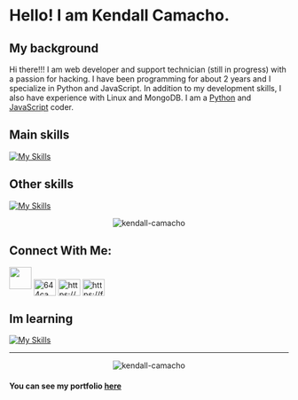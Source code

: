 # Hello! I am Kendall Camacho.

## My background
Hi there!!! I am web developer and support technician (still in progress) with a passion for hacking. I have been programming for about 2 years and I specialize in Python and JavaScript. In addition to my development skills, I also have experience with Linux and MongoDB.
I am a [Python](https://www.python.org/) and [JavaScript](https://www.javascript.com/) coder.

## Main skills

<!-- python git js flask github mongodb express react nodejs linux, firebase, -->

[![My Skills](https://skillicons.dev/icons?i=py,git,html,js,flask,vite,github,mongodb,express,react,nodejs,linux&theme=dark)](https://skillicons.dev)

## Other skills

[![My Skills](https://skillicons.dev/icons?i=arduino,bots,angular,firebase,java,css,cpp,mysql,postgres,powershell&theme=dark)](https://skillicons.dev)

<p align="center"><img align="center" src="https://github-readme-streak-stats.herokuapp.com/?user=kendall-camacho&" alt="kendall-camacho" /></p>


## Connect With Me:
<p align="left">
<img height="40" src="https://raw.githubusercontent.com/innng/innng/master/assets/kyubey.gif"/>
<a href="https://twitter.com/644Camacho" target="blank"><img align="center" src="https://raw.githubusercontent.com/rahuldkjain/github-profile-readme-generator/master/src/images/icons/Social/twitter.svg" alt="644camacho" height="30" width="40" /></a>
<a href="https://linkedin.com/in/kendall-camacho-24b895214/" target="blank"><img align="center" src="https://raw.githubusercontent.com/rahuldkjain/github-profile-readme-generator/master/src/images/icons/Social/linked-in-alt.svg" alt="https://www.linkedin.com/in/kendall-camacho-24b895214/" height="30" width="40" /></a>
<a href="https://fb.com/profile.php?id=100076193534743" target="blank"><img align="center" src="https://raw.githubusercontent.com/rahuldkjain/github-profile-readme-generator/master/src/images/icons/Social/facebook.svg" alt="https://facebook.com/profile.php?id=100076193534743" height="30" width="40" /></a>
</p>

## Im learning
[![My Skills](https://skillicons.dev/icons?i=angular,arduino,raspberrypi,bash,cs,dotnet,visualstudio,docker,nvim&theme=dark&perline=9)](https://skillicons.dev)

----------

<p align="center"><img align="center" src="https://github-readme-stats.vercel.app/api/top-langs?username=kendall-camacho&show_icons=true&locale=en&layout=compact" alt="kendall-camacho" /></p>

#### You can see my portfolio [here](https://kendall-camacho.netlify.app/)



